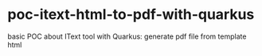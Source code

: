 # poc-itext-html-to-pdf-with-quarkus
basic POC about IText tool with Quarkus: generate pdf file from template html
